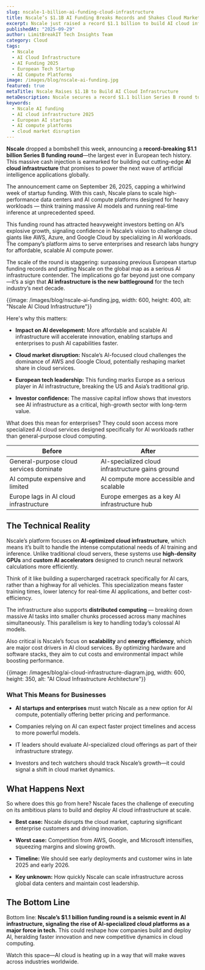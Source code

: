 ```yaml
---
slug: nscale-1-billion-ai-funding-cloud-infrastructure
title: Nscale’s $1.1B AI Funding Breaks Records and Shakes Cloud Market
excerpt: Nscale just raised a record $1.1 billion to build AI cloud infrastructure, the largest Series B in European history, signaling a massive shift in AI computing power.
publishedAt: "2025-09-29"
author: LimitBreakIT Tech Insights Team
category: Cloud
tags:
  - Nscale
  - AI Cloud Infrastructure
  - AI Funding 2025
  - European Tech Startup
  - AI Compute Platforms
image: /images/blog/nscale-ai-funding.jpg
featured: true
metaTitle: Nscale Raises $1.1B to Build AI Cloud Infrastructure
metaDescription: Nscale secures a record $1.1 billion Series B round to scale AI cloud infrastructure, challenging major cloud providers and accelerating AI innovation worldwide.
keywords:
  - Nscale AI funding
  - AI cloud infrastructure 2025
  - European AI startups
  - AI compute platforms
  - cloud market disruption
---
```


**Nscale** dropped a bombshell this week, announcing a **record-breaking $1.1 billion Series B funding round**—the largest ever in European tech history. This massive cash injection is earmarked for building out cutting-edge **AI cloud infrastructure** that promises to power the next wave of artificial intelligence applications globally.

The announcement came on September 26, 2025, capping a whirlwind week of startup funding. With this cash, Nscale plans to scale high-performance data centers and AI compute platforms designed for heavy workloads — think training massive AI models and running real-time inference at unprecedented speed.

This funding round has attracted heavyweight investors betting on AI’s explosive growth, signaling confidence in Nscale’s vision to challenge cloud giants like AWS, Azure, and Google Cloud by specializing in AI workloads. The company’s platform aims to serve enterprises and research labs hungry for affordable, scalable AI compute power.

The scale of the round is staggering: surpassing previous European startup funding records and putting Nscale on the global map as a serious AI infrastructure contender. The implications go far beyond just one company—it’s a sign that **AI infrastructure is the new battleground** for the tech industry’s next decade.

{{image: /images/blog/nscale-ai-funding.jpg, width: 600, height: 400, alt: "Nscale AI Cloud Infrastructure"}}

Here's why this matters:

- **Impact on AI development:** More affordable and scalable AI infrastructure will accelerate innovation, enabling startups and enterprises to push AI capabilities faster.

- **Cloud market disruption:** Nscale’s AI-focused cloud challenges the dominance of AWS and Google Cloud, potentially reshaping market share in cloud services.

- **European tech leadership:** This funding marks Europe as a serious player in AI infrastructure, breaking the US and Asia’s traditional grip.

- **Investor confidence:** The massive capital inflow shows that investors see AI infrastructure as a critical, high-growth sector with long-term value.

What does this mean for enterprises? They could soon access more specialized AI cloud services designed specifically for AI workloads rather than general-purpose cloud computing.

| **Before** | **After** |
|------------|-----------|
| General-purpose cloud services dominate | AI-specialized cloud infrastructure gains ground |
| AI compute expensive and limited | AI compute more accessible and scalable |
| Europe lags in AI cloud infrastructure | Europe emerges as a key AI infrastructure hub |

## The Technical Reality

Nscale’s platform focuses on **AI-optimized cloud infrastructure**, which means it’s built to handle the intense computational needs of AI training and inference. Unlike traditional cloud servers, these systems use **high-density GPUs** and **custom AI accelerators** designed to crunch neural network calculations more efficiently.

Think of it like building a supercharged racetrack specifically for AI cars, rather than a highway for all vehicles. This specialization means faster training times, lower latency for real-time AI applications, and better cost-efficiency.

The infrastructure also supports **distributed computing** — breaking down massive AI tasks into smaller chunks processed across many machines simultaneously. This parallelism is key to handling today’s colossal AI models.

Also critical is Nscale’s focus on **scalability** and **energy efficiency**, which are major cost drivers in AI cloud services. By optimizing hardware and software stacks, they aim to cut costs and environmental impact while boosting performance.

{{image: /images/blog/ai-cloud-infrastructure-diagram.jpg, width: 600, height: 350, alt: "AI Cloud Infrastructure Architecture"}}

### What This Means for Businesses

- **AI startups and enterprises** must watch Nscale as a new option for AI compute, potentially offering better pricing and performance.

- Companies relying on AI can expect faster project timelines and access to more powerful models.

- IT leaders should evaluate AI-specialized cloud offerings as part of their infrastructure strategy.

- Investors and tech watchers should track Nscale’s growth—it could signal a shift in cloud market dynamics.

## What Happens Next

So where does this go from here? Nscale faces the challenge of executing on its ambitious plans to build and deploy AI cloud infrastructure at scale.

- **Best case:** Nscale disrupts the cloud market, capturing significant enterprise customers and driving innovation.

- **Worst case:** Competition from AWS, Google, and Microsoft intensifies, squeezing margins and slowing growth.

- **Timeline:** We should see early deployments and customer wins in late 2025 and early 2026.

- **Key unknown:** How quickly Nscale can scale infrastructure across global data centers and maintain cost leadership.

## The Bottom Line

Bottom line: **Nscale’s $1.1 billion funding round is a seismic event in AI infrastructure, signaling the rise of AI-specialized cloud platforms as a major force in tech.** This could reshape how companies build and deploy AI, heralding faster innovation and new competitive dynamics in cloud computing.

Watch this space—AI cloud is heating up in a way that will make waves across industries worldwide.